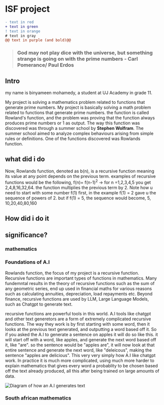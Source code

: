 # ISF project

```diff
- text in red
+ text in green
! text in orange
# text in gray
@@ text in purple (and bold)@@
```

> ### God may not play dice with the universe, but something strange is going on with the prime numbers - Carl Pomerance/ Paul Erdos

## Intro
my name is binyameen mohamedy, a student at UJ Academy in grade 11. 

My project is solving a mathematics problem related to functions that generate prime numbers.
My project is basically solving a math problem related to functions that generate prime numbers. the function is called Rowland's function, and the problem was proving that the function always produces prime numbers or 1 as output. The way this function was discovered was through a summer school by **Stephen Wolfram**. The summer school aimed to analyze complex behaviours arising from simple rules or definitions. One of the functions discovered was Rowlands function. 

## what did i do
Now, Rowlands function, denoted as b(n), is a recursive function meaning its value at any point depends on the previous term. examples of recursive functions would be the following, f(n)= f(n-1)<sup>2</sup> ->  for n =1,2,3,4,5 you get 2,4,8,16,32,64. the function multiplies the previous term by 2. Note how u need to start with some number f(1) first, in the example f(1) = 2 gave u the sequence of powers of 2. but if f(1) = 5, the sequence would become, 5, 10,20,40,80,160

## How did i do it

## significance?

### mathematics

### Foundations of A.I

Rowlands function, the focus of my project is a recursive function. Recursive functions are important types of functions in mathematics. Many fundemntal results in the theory of recursive functions such as the sum of any geometric series, end up used in financial maths for various reasons such as calculating annuities, depreciation, load repayments etc. Beyond finance, recursive functions are used by LLM, Large Language Models, such as Chatgpt to generate text.

recursive functions are powerful tools in this world. A.I tools like chatgpt and other text generetors are a form of extremely complicated recursive functions. The way they work is by first starting with some word, then it looks at the previous text generated, and outputting a word based off it. So if you asked the A.I to generate a sentence on apples it will do so like this.
it will start off with a word, like apples, and generate the next word based off it, like "are". so the sentence would be "apples are", it will now look at that entire sentence and generate the next word, like "deleicous", making the sentence "apples are delicious". This very very simply how A.I like chatgpt work. In practice it is much more complicated, using much more harder to explain mathematics that gives every word a probablity to be chosen based off the text already produced, all this after being trained on large amounts of data.

![Diagram of how an A.I generates text](https://miro.medium.com/v2/resize:fit:1400/0*vv8k1EwchSKpOVIJ.png)

### South african mathematics
